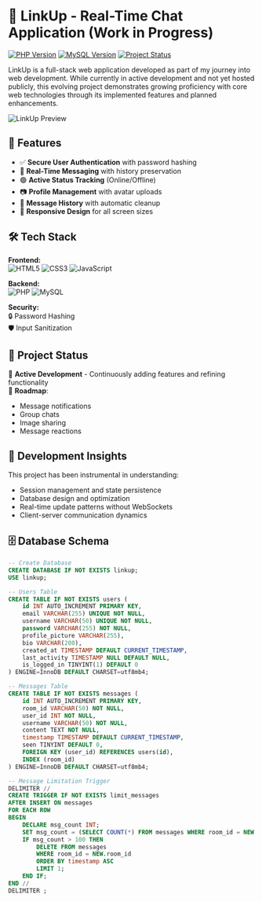 # 💬 LinkUp - Real-Time Chat Application (Work in Progress)

[![PHP Version](https://img.shields.io/badge/PHP-8.0+-blue.svg)](https://php.net/)
[![MySQL Version](https://img.shields.io/badge/MySQL-5.7+-orange.svg)](https://www.mysql.com/)
[![Project Status](https://img.shields.io/badge/status-active%20development-yellowgreen)](https://github.com/yourusername/linkup)

LinkUp is a full-stack web application developed as part of my journey into web development. While currently in active development and not yet hosted publicly, this evolving project demonstrates growing proficiency with core web technologies through its implemented features and planned enhancements.

![LinkUp Preview](https://via.placeholder.com/800x400.png?text=LinkUp+Preview+Coming+Soon)

## 🚀 Features

- ✅ **Secure User Authentication** with password hashing
- 💬 **Real-Time Messaging** with history preservation
- 🟢 **Active Status Tracking** (Online/Offline)
- 📷 **Profile Management** with avatar uploads
- 📜 **Message History** with automatic cleanup
- 📱 **Responsive Design** for all screen sizes

## 🛠 Tech Stack

**Frontend:**  
![HTML5](https://img.shields.io/badge/-HTML5-E34F26?logo=html5&logoColor=white)
![CSS3](https://img.shields.io/badge/-CSS3-1572B6?logo=css3&logoColor=white)
![JavaScript](https://img.shields.io/badge/-JavaScript-F7DF1E?logo=javascript&logoColor=black)

**Backend:**  
![PHP](https://img.shields.io/badge/-PHP-777BB4?logo=php&logoColor=white)
![MySQL](https://img.shields.io/badge/-MySQL-4479A1?logo=mysql&logoColor=white)

**Security:**  
🔒 Password Hashing  
🛡 Input Sanitization

## 📌 Project Status

🔧 **Active Development** - Continuously adding features and refining functionality  
📅 **Roadmap**:
- Message notifications
- Group chats
- Image sharing
- Message reactions

## 🧠 Development Insights

This project has been instrumental in understanding:
- Session management and state persistence
- Database design and optimization
- Real-time update patterns without WebSockets
- Client-server communication dynamics

## 🗄 Database Schema

```sql
-- Create Database
CREATE DATABASE IF NOT EXISTS linkup;
USE linkup;

-- Users Table
CREATE TABLE IF NOT EXISTS users (
    id INT AUTO_INCREMENT PRIMARY KEY,
    email VARCHAR(255) UNIQUE NOT NULL,
    username VARCHAR(50) UNIQUE NOT NULL,
    password VARCHAR(255) NOT NULL,
    profile_picture VARCHAR(255),
    bio VARCHAR(200),
    created_at TIMESTAMP DEFAULT CURRENT_TIMESTAMP,
    last_activity TIMESTAMP NULL DEFAULT NULL,
    is_logged_in TINYINT(1) DEFAULT 0
) ENGINE=InnoDB DEFAULT CHARSET=utf8mb4;

-- Messages Table
CREATE TABLE IF NOT EXISTS messages (
    id INT AUTO_INCREMENT PRIMARY KEY,
    room_id VARCHAR(50) NOT NULL,
    user_id INT NOT NULL,
    username VARCHAR(50) NOT NULL,
    content TEXT NOT NULL,
    timestamp TIMESTAMP DEFAULT CURRENT_TIMESTAMP,
    seen TINYINT DEFAULT 0,
    FOREIGN KEY (user_id) REFERENCES users(id),
    INDEX (room_id)
) ENGINE=InnoDB DEFAULT CHARSET=utf8mb4;

-- Message Limitation Trigger
DELIMITER //
CREATE TRIGGER IF NOT EXISTS limit_messages
AFTER INSERT ON messages
FOR EACH ROW
BEGIN
    DECLARE msg_count INT;
    SET msg_count = (SELECT COUNT(*) FROM messages WHERE room_id = NEW.room_id);
    IF msg_count > 100 THEN
        DELETE FROM messages
        WHERE room_id = NEW.room_id
        ORDER BY timestamp ASC
        LIMIT 1;
    END IF;
END //
DELIMITER ;
